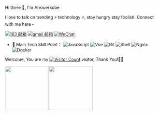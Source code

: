<link rel="stylesheet" type="text/css" href="./beautiful.css">

Hi there 👋, I'm Answerkobe.

I love to talk on trending ⚡ technology ⚡, stay hungry stay foolish. Connect with me here -

[![163 邮箱](https://img.shields.io/badge/-163%20Mail-FC1F1F?style=plastic&link=mailto:find_answerirving@163.com)](mailto:find_answerirving@163.com)
[![gmail 邮箱](https://img.shields.io/badge/Gmail-D14836?logo=gmail&logoColor=white)](mailto:kobedeity@gmail.com)
[![WeChat](https://img.shields.io/badge/WeChat-07C160?logo=wechat&logoColor=white)](https://raw.githubusercontent.com/all-smile/nav/v1.0.6/static/images/qrcode_wechat02.jpg)

- 🚀 Main Tech Skill Point：
  ![JavaScript](https://img.shields.io/badge/JavaScript-000000?logo=JavaScript&logoColor=FFCA28)
  ![Vue](https://img.shields.io/badge/Vue.js-35495E?logo=vue.js&logoColor=4FC08D)
  ![Git](https://img.shields.io/badge/-Git-000000?logo=git&logoColor=FF7043)
  ![Shell](https://img.shields.io/badge/-Shell-4EC422?logo=Shell&logoColor=FF7043)
  ![Nginx](https://img.shields.io/badge/-Nginx-F6C915?logo=nginx&logoColor=029137)
  ![Docker](https://img.shields.io/badge/docker-20232A?logo=docker&logoColor=61DAFB)


Welcome, You are my [![Visitor Count](https://profile-counter.glitch.me/answerkobe/count.svg)](https://answerkobe.github.io/) visitor, Thank You!🎉🎉

<!-- [![Top Langs](https://github-readme-stats.vercel.app/api/top-langs/?username=all-smile&theme=flag-india)](https://github.com/answerkobe/github-readme-stats) -->

[<span><img src="https://github-readme-stats.vercel.app/api/top-langs/?username=answerkobe&layout=compact" height=145/></span><span><img src="https://github-readme-stats.vercel.app/api?username=answerkobe&count_private=true&show_icons=true" height=145/></span>](https://answerkobe.github.io/)
